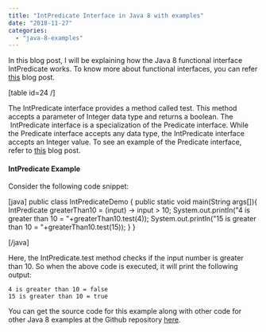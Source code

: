 ```yaml
---
title: "IntPredicate Interface in Java 8 with examples"
date: "2018-11-27"
categories: 
  - "java-8-examples"
---
```


In this blog post, I will be explaining how the Java 8 functional interface IntPredicate works. To know more about functional interfaces, you can refer [this](https://learnjava.co.in/what-is-a-functional-interface/) blog post.

\[table id=24 /\]

The IntPredicate interface provides a method called test. This method accepts a parameter of Integer data type and returns a boolean. The  IntPredicate interface is a specialization of the Predicate interface. While the Predicate interface accepts any data type, the IntPredicate interface accepts an Integer value. To see an example of the Predicate interface, refer to [this](https://learnjava.co.in/java-8-predicate-example/) blog post.

#### IntPredicate Example

Consider the following code snippet:

\[java\] public class IntPredicateDemo { public static void main(String args\[\]){ IntPredicate greaterThan10 = (input) -> input > 10; System.out.println("4 is greater than 10 = "+greaterThan10.test(4)); System.out.println("15 is greater than 10 = "+greaterThan10.test(15)); } }

\[/java\]

Here, the IntPredicate.test method checks if the input number is greater than 10. So when the above code is executed, it will print the following output:

```
4 is greater than 10 = false 
15 is greater than 10 = true
```

You can get the source code for this example along with other code for other Java 8 examples at the Github repository [here](https://github.com/learnjavawithreshma/Java8Demo).
